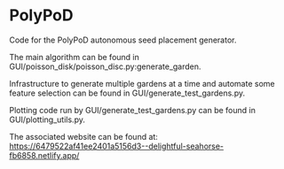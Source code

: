 # PolyPoD
Code for the PolyPoD autonomous seed placement generator. 

The main algorithm can be found in GUI/poisson_disk/poisson_disc.py:generate_garden.

Infrastructure to generate multiple gardens at a time and automate some feature selection can be found in GUI/generate_test_gardens.py.

Plotting code run by GUI/generate_test_gardens.py can be found in GUI/plotting_utils.py.

The associated website can be found at: https://6479522af41ee2401a5156d3--delightful-seahorse-fb6858.netlify.app/
